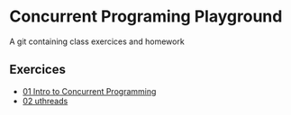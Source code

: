 # Concurrent Programing Playground

A git containing class exercices and homework

## Exercices

- [01 Intro to Concurrent Programming](./class_exerceices/01_intro_to_concurrent_programming/REAME.md)
- [02 uthreads](./class_exercices/02_uthreds/README.adoc)
